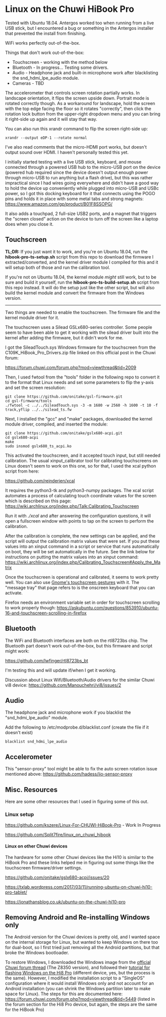 # Linux on the Chuwi HiBook Pro

Tested with Ubuntu 18.04. Antergos worked too when running from a live USB stick, but I encountered a bug or something in the Antergos installer that prevented the install from finishing.

WiFi works perfectly out-of-the-box.

Things that don't work out-of-the-box:
* Touchscreen - working with the method below
* Bluetooth - In progress... Testing some drivers.
* Audio - Headphone jack and built-in microphone work after blacklisting the snd_hdmi_lpe_audio module.
* Cameras - TBD

The accelerometer that controls screen rotation partially works. In landscape orientation, it flips the screen upside down. Portrait mode is rotated correctly though. As a workaround for landscape, hold the screen with the top edge facing the floor so it rotates "correctly", then click the rotation lock button from the upper-right dropdown menu and you can bring it right-side up again and it will stay that way.

You can also run this xrandr command to flip the screen right-side up:

    xrandr --output eDP-1 --rotate normal

I've also read comments that the micro-HDMI port works, but doesn't output sound over HDMI. I haven't personally tested this yet.

I initially started testing with a live USB stick, keyboard, and mouse connected through a powered USB hub to the micro-USB port on the device (powered hub required since the device doesn't output enough power through micro-USB to run anything but a flash drive), but this was rather impractical since I had wires going everywhere and didn't have a good way to hold the device up conveniently while plugged into micro-USB and USBc power, so I got this docking keyboard for it that connects using the POGO pins and holds it in place with some metal tabs and strong magnets: https://www.amazon.com/gp/product/B01F8SSOPG/

It also adds a touchpad, 2 full-size USB2 ports, and a magnet that triggers the "screen closed" action on the device to turn off the screen like a laptop does when you close it.

## Touchscreen

**TL;DR:** If you just want it to work, and you're on Ubuntu 18.04, run the **hibook-pro-ts-setup.sh** script from this repo to download the firmware I extracted/converted, and the kernel driver module I compiled for this and it will setup both of those and run the calibration tool.

If you're not on Ubuntu 18.04, the kernel module *might* still work, but to be sure and build it yourself, run the **hibook-pro-ts-build-setup.sh** script from this repo instead. It will do the setup just like the other script, but will also build the kernel module and convert the firmware from the Windows version.

---

Two things are needed to enable the touchscreen. The firmware file and the kernel module driver for it.

The touchscreen uses a Silead GSLx680-series controller. Some people seem to have been able to get it working with the silead driver built into the kernel after adding the firmware, but it didn't work for me.

I got the SileadTouch.sys Windows firmware for the touchscreen from the C109K_HiBook_Pro_Drivers.zip file linked on this official post in the Chuwi forum:

https://forum.chuwi.com/forum.php?mod=viewthread&tid=2009

Then, I used fwtool from the "tools" folder in the following repo to convert it to the format that Linux needs and set some parameters to flip the y-axis and set the screen resolution:

    git clone https://github.com/onitake/gsl-firmware.git
    cd gsl-firmware/tools
    ./fwtool -c ../../SileadTouch.sys -3 -m 1680 -w 2560 -h 1600 -t 10 -f track,yflip ../../silead_ts.fw

Next, I installed the "gcc" and "make" packages, downloaded the kernel module driver, compiled, and inserted the module:

    git clone https://github.com/onitake/gslx680-acpi.git
    cd gslx680-acpi
    make
    sudo insmod gslx680_ts_acpi.ko

This activated the touchscreen, and it accepted touch input, but still needed calibration. The usual xinput_calibrator tool for calibrating touchscreens on Linux doesn't seem to work on this one, so for that, I used the xcal python script from here:

https://github.com/reinderien/xcal

It requires the python3-tk and python3-numpy packages. The xcal script automates a process of calculating touch coordinate values for the screen which is described on this page: https://wiki.archlinux.org/index.php/Talk:Calibrating_Touchscreen

Run it with *./xcal* and after answering the configuration questions, it will open a fullscreen window with points to tap on the screen to perform the calibration.

After the calibration is complete, the new settings can be applied, and the script will output the calibration matrix values that were set. If you put these values into an xinput command in a script or service that runs automatically on boot, they will be set automatically in the future. See the link below for instructions on putting the matrix values into an xinput command: https://wiki.archlinux.org/index.php/Calibrating_Touchscreen#Apply_the_Matrix

Once the touchscreen is operational and calibrated, it seems to work pretty well. You can also use [Gnome's touchscreen gestures](https://help.gnome.org/misc/release-notes/3.14/touchscreen-gestures.html.en) with it. The "message tray" that page refers to is the onscreen keyboard that you can activate.

Firefox needs an environment variable set in order for touchscreen scrolling to work properly though: https://askubuntu.com/questions/853910/ubuntu-16-and-touchscreen-scrolling-in-firefox


## Bluetooth

The WiFi and Bluetooth interfaces are both on the rtl8723bs chip. The Bluetooth part doesn't work out-of-the-box, but this firmware and script might work:

https://github.com/lwfinger/rtl8723bs_bt

I'm testing this and will update if/when I get it working.

Discussion about Linux Wifi/Bluetooth/Audio drivers for the similar Chuwi vi8 device: https://github.com/Manouchehri/vi8/issues/2

## Audio

The headphone jack and microphone work if you blacklist the "snd_hdmi_lpe_audio" module.

Add the following to /etc/modprobe.d/blacklist.conf (create the file if it doesn't exist)

    blacklist snd_hdmi_lpe_audio

## Accelerometer

This "sensor-proxy" tool might be able to fix the auto screen rotation issue mentioned above: https://github.com/hadess/iio-sensor-proxy


## Misc. Resources

Here are some other resources that I used in figuring some of this out.

### Linux setup

https://github.com/kszere/Linux-For-CHUWI-HiBook-Pro - Work In Progress

https://github.com/Split7fire/linux_on_chuwi_hibook

#### Linux on other Chuwi devices

The hardware for some other Chuwi devices like the Hi10 is similar to the HiBook Pro and these links helped me in figuring out some things like the touchscreen firmware/driver settings.

https://github.com/onitake/gslx680-acpi/issues/20

https://txlab.wordpress.com/2017/03/11/running-ubuntu-on-chuwi-hi10-pro-tablet/

https://jonathansblog.co.uk/ubuntu-on-the-chuwi-hi10-pro


## Removing Android and Re-installing Windows only

The Android version for the Chuwi devices is pretty old, and I wanted space on the internal storage for Linux, but wanted to keep Windows on there too for dual-boot, so I first tried just removing all the Android partitions, but that broke the Windows bootloader.

To restore Windows, I downloaded the Windows image from the [official Chuwi forum thread](https://forum.chuwi.com/forum.php?mod=viewthread&tid=2009) (The Z8350 version), and followed their [tutorial for flashing Windows on the Hi8 Pro](https://forum.chuwi.com/forum.php?mod=viewthread&tid=1271) (different device, yes, but the process is the same). However, I modified the installation script to a "SingleOS" configuration where it would install Windows only and not account for an Android installation (you can shrink the Windows partition later to make space for Linux). The steps for this are documented here: https://forum.chuwi.com/forum.php?mod=viewthread&tid=5449 (listed in the forum section for the Hi8 Pro device, but again, the steps are the same for the HiBook Pro)
